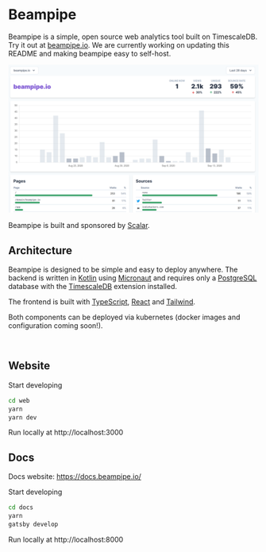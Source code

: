 # Beampipe

Beampipe is a simple, open source web analytics tool built on TimescaleDB.  Try
it out at [beampipe.io](https://beampipe.io/). We are currently working on
updating this README and making beampipe easy to self-host.

![screenhot](web/public/images/screenshot.png)

Beampipe is built and sponsored by [Scalar](https://www.scalar.dev).

## Architecture
Beampipe is designed to be simple and easy to deploy anywhere. The backend is
written in [Kotlin](https://www.kotlinlang.org) using
[Micronaut](https://www.micronaut.io) and requires only a [PostgreSQL](https://www.postgresql.org) database
with the [TimescaleDB](https://www.timescale.com) extension installed.

The frontend is built with [TypeScript](https://www.typescriptlang.org),
[React](https://reactjs.org) and [Tailwind](https://www.tailwindcss.com).

Both components can be deployed via kubernetes (docker images and configuration
coming soon!).

<br>

## Website

Start developing

```sh
cd web
yarn
yarn dev
```

Run locally at http://localhost:3000
<br>

## Docs

Docs website: https://docs.beampipe.io/

Start developing

```sh
cd docs
yarn
gatsby develop
```

Run locally at
http://localhost:8000
